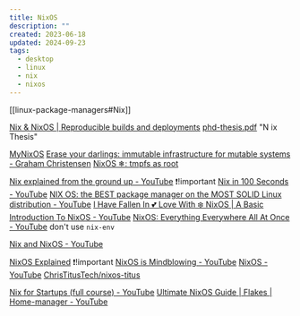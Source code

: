 ```yaml
---
title: NixOS
description: ""
created: 2023-06-18
updated: 2024-09-23
tags:
  - desktop
  - linux
  - nix
  - nixos
---
```


[[linux-package-managers#Nix]]

[Nix & NixOS | Reproducible builds and deployments](https://nixos.org/)
[phd-thesis.pdf](https://edolstra.github.io/pubs/phd-thesis.pdf) "N ix Thesis"

[MyNixOS](https://mynixos.com/)
[Erase your darlings: immutable infrastructure for mutable systems - Graham Christensen](https://grahamc.com/blog/erase-your-darlings/)
[NixOS ❄: tmpfs as root](https://elis.nu/blog/2020/05/nixos-tmpfs-as-root/)

[Nix explained from the ground up - YouTube](https://www.youtube.com/watch?v=5D3nUU1OVx8) ❗!important
[Nix in 100 Seconds - YouTube](https://www.youtube.com/watch?v=FJVFXsNzYZQ)
[NIX OS: the BEST package manager on the MOST SOLID Linux distribution - YouTube](https://www.youtube.com/watch?v=DMQWirkx5EY)
[I Have Fallen In 💕 Love With ❄️ NixOS | A Basic Introduction To NixOS - YouTube](https://www.youtube.com/watch?v=uS8Bx8nQots)
[NixOS: Everything Everywhere All At Once - YouTube](https://www.youtube.com/watch?v=CwfKlX3rA6E) don't use `nix-env`

[Nix and NixOS - YouTube](https://www.youtube.com/playlist?list=PLp343iRHegm50DaIBBYdc22nS1eMn8vGN)

[NixOS Explained](https://christitus.com/nixos-explained/) ❗!important
[NixOS is Mindblowing - YouTube](https://www.youtube.com/watch?v=fuWPuJZ9NcU)
[NixOS - YouTube](https://www.youtube.com/playlist?list=PLgVG4PNqM5SbjFzePr_YZJKafNf_ngbq3)
[ChrisTitusTech/nixos-titus](https://github.com/ChrisTitusTech/nixos-titus)

[Nix for Startups (full course) - YouTube](https://www.youtube.com/watch?v=WJZgzwB3ziE)
[Ultimate NixOS Guide | Flakes | Home-manager - YouTube](https://www.youtube.com/watch?v=a67Sv4Mbxmc)
